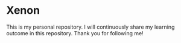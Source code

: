# Xenon
This is my personal repository. I will continuously share my learning outcome in this repository. Thank you for following me!
